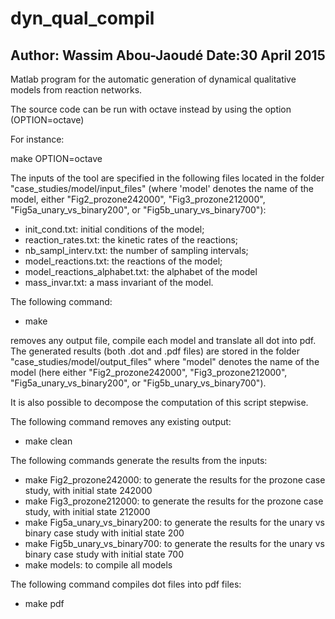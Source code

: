 # dyn_qual_compil

Author: Wassim Abou-Jaoudé
Date:30 April 2015
------------------------------------------------------------------------------------------

Matlab program for the automatic generation of dynamical qualitative models from reaction networks. 

The source code can be run with octave instead by using the option (OPTION=octave)

For instance:

make OPTION=octave

The inputs of the tool are specified in the following files located in the folder "case_studies/model/input_files" (where 'model' denotes the name of the model, either "Fig2_prozone242000", "Fig3_prozone212000", "Fig5a_unary_vs_binary200", or "Fig5b_unary_vs_binary700"):
- init_cond.txt: initial conditions of the model;
- reaction_rates.txt: the kinetic rates of the reactions;
- nb_sampl_interv.txt: the number of sampling intervals;
- model_reactions.txt: the reactions of the model;
- model_reactions_alphabet.txt: the alphabet of the model
- mass_invar.txt: a mass invariant of the model.

The following command:
- make 

removes any output file, compile each model and translate all dot into pdf. The generated results (both .dot and .pdf files) are stored in the folder "case_studies/model/output_files" where "model" denotes the name of the model (here either "Fig2_prozone242000", "Fig3_prozone212000", "Fig5a_unary_vs_binary200", or "Fig5b_unary_vs_binary700").

It is also possible to decompose the computation of this script stepwise. 


The following command removes any existing output:
- make clean

The following commands generate the results from the inputs:
- make Fig2_prozone242000: to generate the results for the prozone case study, with initial state 242000
- make Fig3_prozone212000: to generate the results for the prozone case study, with initial state 212000
- make Fig5a_unary_vs_binary200: to generate the results for the unary vs binary case study with initial state 200
- make Fig5b_unary_vs_binary700: to generate the results for the unary vs binary case study with initial state 700
- make models: to compile all models

The following command compiles dot files into pdf files:
- make pdf











